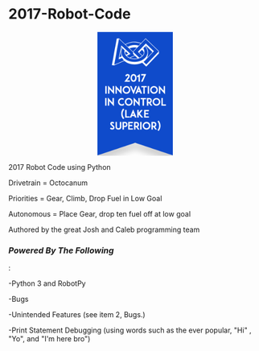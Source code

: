 <html>
<head>
<style>
 img {
     display: block;
     margin: 0 auto;
 }
</style>
</head>

<body>
 <h1>2017-Robot-Code</h1>

 <img src="misc/control.png" width="150">

2017 Robot Code using Python

Drivetrain = Octocanum

Priorities = Gear, Climb, Drop Fuel in Low Goal

Autonomous = Place Gear, drop ten fuel off at low goal

Authored by the great Josh and Caleb programming team

<h3><i>Powered By The Following</i></h3>:

 -Python 3 and RobotPy

 -Bugs

 -Unintended Features (see item 2, Bugs.) 

 -Print Statement Debugging (using words such as the ever popular, "Hi" , "Yo", and "I'm here bro")  
 </body>
</html>
